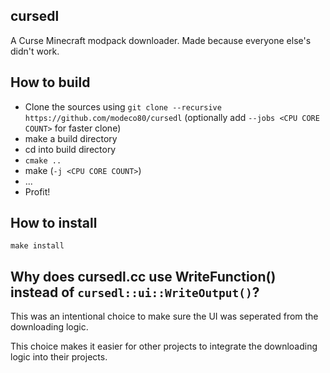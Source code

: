 ## cursedl
A Curse Minecraft modpack downloader. Made because everyone else's didn't work.

## How to build
- Clone the sources using `git clone --recursive https://github.com/modeco80/cursedl` (optionally add `--jobs <CPU CORE COUNT>` for faster clone)
- make a build directory
- cd into build directory
- `cmake ..`
- make (`-j <CPU CORE COUNT>`)
- ...
- Profit!

## How to install
`make install`

## Why does cursedl.cc use WriteFunction() instead of `cursedl::ui::WriteOutput()`?
This was an intentional choice to make sure the UI was seperated from the downloading logic.

This choice makes it easier for other projects to integrate the downloading logic into their projects.